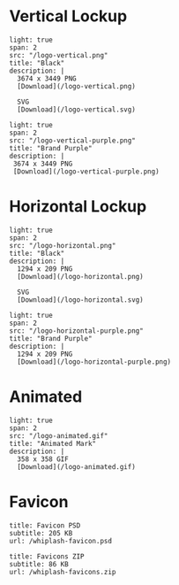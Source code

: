 # Vertical Lockup
```image
light: true
span: 2
src: "/logo-vertical.png"
title: "Black"
description: |
  3674 x 3449 PNG
  [Download](/logo-vertical.png)

  SVG
  [Download](/logo-vertical.svg)
```

```image
light: true
span: 2
src: "/logo-vertical-purple.png"
title: "Brand Purple"
description: |
 3674 x 3449 PNG
 [Download](/logo-vertical-purple.png)
 ```



# Horizontal Lockup
```image
light: true
span: 2
src: "/logo-horizontal.png"
title: "Black"
description: |
  1294 x 209 PNG
  [Download](/logo-horizontal.png)

  SVG
  [Download](/logo-horizontal.svg)
```

```image
light: true
span: 2
src: "/logo-horizontal-purple.png"
title: "Brand Purple"
description: |
  1294 x 209 PNG
  [Download](/logo-horizontal-purple.png)
```

# Animated
```image
light: true
span: 2
src: "/logo-animated.gif"
title: "Animated Mark"
description: |
  358 x 358 GIF
  [Download](/logo-animated.gif)
```

# Favicon
```download|span-2
title: Favicon PSD
subtitle: 205 KB
url: /whiplash-favicon.psd
```
```download|span-2
title: Favicons ZIP
subtitle: 86 KB
url: /whiplash-favicons.zip
```

